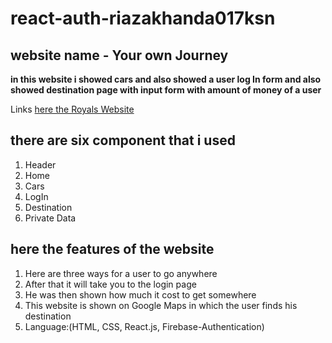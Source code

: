 # react-auth-riazakhanda017ksn
## website name - Your own Journey

**in this website i showed cars and also showed a user log In form and also showed destination page with   input form with amount of money of a user**

Links [here the Royals Website](https://practice-recap-firebase.web.app/)

## there are six component that i used
1. Header
1. Home
1. Cars
1. LogIn
1. Destination
1. Private Data
## here the features of the website

1. Here are three ways for a user to go anywhere
1. After that it will take you to the login page
1. He was then shown how much it cost to get somewhere
1. This website is shown on Google Maps in which the user finds his destination
1. Language:(HTML, CSS, React.js, Firebase-Authentication)
